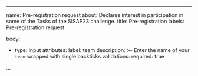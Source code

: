 ---
name: Pre-registration request
about: Declares interest in participation in some of the Tasks of the SISAP23 challenge.
title: Pre-registration
labels: Pre-registration request

body:
  - type: input
    attributes:
      label: team
      description: >-
        Enter the name of your `team` wrapped with single backticks
    validations:
      required: true

  ...
